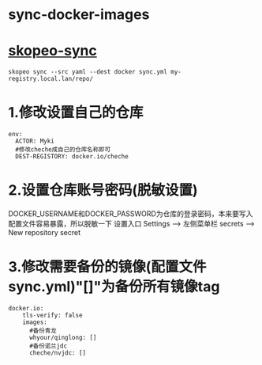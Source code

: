 # sync-docker-images

# [skopeo-sync](https://github.com/containers/skopeo/blob/main/docs/skopeo-sync.1.md)
```shell
skopeo sync --src yaml --dest docker sync.yml my-registry.local.lan/repo/
```

# 1.修改设置自己的仓库
```shell
env:
  ACTOR: Myki
  #修改cheche成自己的仓库名称即可
  DEST-REGISTORY: docker.io/cheche
```

# 2.设置仓库账号密码(脱敏设置)
DOCKER_USERNAME和DOCKER_PASSWORD为仓库的登录密码，本来要写入配置文件容易暴露，所以脱敏一下
设置入口
Settings --> 左侧菜单栏 secrets --> New repository secret

# 3.修改需要备份的镜像(配置文件sync.yml)"[]"为备份所有镜像tag
```shell
docker.io:
    tls-verify: false
    images:
      #备份青龙
      whyour/qinglong: []
      #备份诺兰jdc
      cheche/nvjdc: []
```
